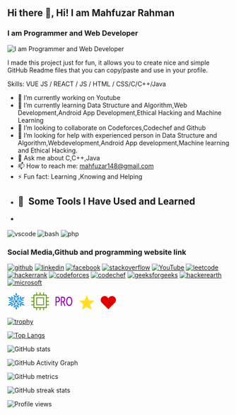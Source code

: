 ## Hi there 👋, Hi! I am Mahfuzar Rahman
### I am Programmer and Web Developer
![I am Programmer and Web Developer](https://avatars.githubusercontent.com/u/113121842?v=4)

I made this project just for fun, it allows you to create nice and simple GitHub Readme files that you can copy/paste and use in your profile.

Skills: VUE JS / REACT / JS / HTML / CSS/C/C++/Java

- 🔭 I’m currently working on Youtube 
- 🌱 I’m currently learning Data Structure and Algorithm,Web Development,Android App Development,Ethical Hacking and Machine Learning 
- 👯 I’m looking to collaborate on Codeforces,Codechef and Github 
- 🤔 I’m looking for help with experienced person in Data Structure and Algorithm,Webdevelopment,Android App development,Machine learning and Ethical Hacking. 
- 💬 Ask me about C,C++,Java 
- 📫 How to reach me: mahfuzar148@gmail.com 
- ⚡ Fun fact: Learning ,Knowing  and Helping 
- <h2> 🚀 &nbsp;Some Tools I Have Used and Learned</h2>
- <p align="left">
<img src="https://cdn.jsdelivr.net/gh/devicons/devicon/icons/vscode/vscode-original.svg" alt="vscode" width="45" height="45"/>
<img src="https://cdn.jsdelivr.net/gh/devicons/devicon/icons/bash/bash-original.svg" alt="bash" width="45" height="45"/>
<img src="https://cdn.jsdelivr.net/gh/devicons/devicon/icons/php/php-original.svg" alt="php" width="45" height="45"/>
</p>

### Social Media,Github and programming website link

[<img src='https://cdn.jsdelivr.net/npm/simple-icons@3.0.1/icons/github.svg' alt='github' height='40'>](https://github.com/Mahfuzar148)  [<img src='https://cdn.jsdelivr.net/npm/simple-icons@3.0.1/icons/linkedin.svg' alt='linkedin' height='40'>](https://www.linkedin.com/in/https://www.linkedin.com/in/md-mahfuzar-baa369262//)  [<img src='https://cdn.jsdelivr.net/npm/simple-icons@3.0.1/icons/facebook.svg' alt='facebook' height='40'>](https://www.facebook.com/https://www.facebook.com/mdmahafuzar.rahaman.5)  [<img src='https://cdn.jsdelivr.net/npm/simple-icons@3.0.1/icons/stackoverflow.svg' alt='stackoverflow' height='40'>](https://stackoverflow.com/users/https://stackoverflow.com/users/21234160/mahfuzar-rahman)  [<img src='https://cdn.jsdelivr.net/npm/simple-icons@3.0.1/icons/youtube.svg' alt='YouTube' height='40'>](https://www.youtube.com/channel/https://www.youtube.com/channel/UCCLdtRR5tUFFb8Qqcvg0j8Q)  [<img src='https://cdn.jsdelivr.net/npm/simple-icons@3.0.1/icons/leetcode.svg' alt='leetcode' height='40'>](https://leetcode.com/Mahfuzar148/)  [<img src='https://cdn.jsdelivr.net/npm/simple-icons@3.0.1/icons/hackerrank.svg' alt='hackerrank' height='40'>](https://www.hackerrank.com/mahfuzar148)  [<img src='https://cdn.jsdelivr.net/npm/simple-icons@3.0.1/icons/codeforces.svg' alt='codeforces' height='40'>](https://codeforces.com/profile/mahfuzar148)  [<img src='https://cdn.jsdelivr.net/npm/simple-icons@3.0.1/icons/codechef.svg' alt='codechef' height='40'>](https://www.codechef.com/users/mahfuzar148)  [<img src='https://cdn.jsdelivr.net/npm/simple-icons@3.0.1/icons/geeksforgeeks.svg' alt='geeksforgeeks' height='40'>](https://auth.geeksforgeeks.org/user/mahfuzar148/practice)  [<img src='https://cdn.jsdelivr.net/npm/simple-icons@3.0.1/icons/hackerearth.svg' alt='hackerearth' height='40'>](https://www.hackerearth.com/@mahfuzar)  [<img src='https://cdn.jsdelivr.net/npm/simple-icons@3.0.1/icons/microsoft.svg' alt='microsoft' height='40'>](https://account.microsoft.com/?refd=account.microsoft.com)  

<a href='https://archiveprogram.github.com/'><img src='https://raw.githubusercontent.com/acervenky/animated-github-badges/master/assets/acbadge.gif' width='40' height='40'></a> <a href='https://docs.github.com/en/developers'><img src='https://raw.githubusercontent.com/acervenky/animated-github-badges/master/assets/devbadge.gif' width='40' height='40'></a> <a href='https://github.com/pricing'><img src='https://raw.githubusercontent.com/acervenky/animated-github-badges/master/assets/pro.gif' width='40' height='40'></a> <a href='https://stars.github.com/'><img src='https://raw.githubusercontent.com/acervenky/animated-github-badges/master/assets/starbadge.gif' width='35' height='35'></a> <a href='https://docs.github.com/en/github/supporting-the-open-source-community-with-github-sponsors'><img src='https://raw.githubusercontent.com/acervenky/animated-github-badges/master/assets/sponsorbadge.gif' width='35' height='35'></a> 



[![trophy](https://github-profile-trophy.vercel.app/?username=Mahfuzar148)](https://github.com/ryo-ma/github-profile-trophy)

[![Top Langs](https://github-readme-stats.vercel.app/api/top-langs/?username=Mahfuzar148)](https://github.com/anuraghazra/github-readme-stats)

![GitHub stats](https://github-readme-stats.vercel.app/api?username=Mahfuzar148&show_icons=true&count_private=true)  

![GitHub Activity Graph](https://activity-graph.herokuapp.com/graph?username=Mahfuzar148)  

![GitHub metrics](https://metrics.lecoq.io/Mahfuzar148)  

![GitHub streak stats](https://streak-stats.demolab.com/?user=Mahfuzar148)  

![Profile views](https://gpvc.arturio.dev/Mahfuzar148)  
